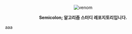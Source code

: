 <div align="center">
 
![venom](https://capsule-render.vercel.app/api?type=venom&height=200&text=Algorithm%20Study&fontSize=30&fontColor=000000&fontAlign=50&fontAlignY=50&color=599468)

<strong>Semicolon; 알고리즘 스터디 레포지토리입니다.</strong>

</div>
aaa
